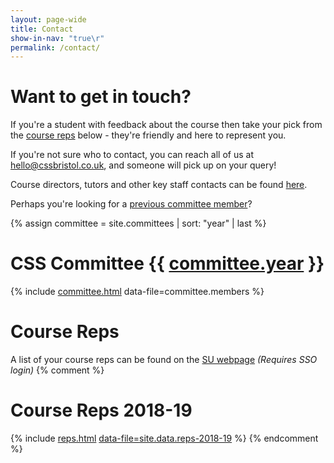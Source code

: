 ```yaml
---
layout: page-wide
title: Contact
show-in-nav: "true\r"
permalink: /contact/
---
```

# Want to get in touch?

If you're a student with feedback about the course then take your pick from the [course reps](#course-reps) below - they're friendly and here to represent you.

If you're not sure who to contact, you can reach all of us at [hello@cssbristol.co.uk](mailto:hello@cssbristol.co.uk), and someone will pick up on your query!

Course directors, tutors and other key staff contacts can be found [here](http://www.bris.ac.uk/engineering/departments/computerscience/contact/).

Perhaps you're looking for a [previous committee member](/halloffame)?

{% assign committee = site.committees | sort: "year" | last %}

# CSS Committee {{ [committee.year](committee.year) }}

{% include [committee.html](committee.html) data-file=committee.members %}

# Course Reps

A list of your course reps can be found on the [SU webpage](https://www.bristolsu.org.uk/course_rep) _(Requires SSO login)_ {% comment %}

# Course Reps 2018-19

{% include [reps.html](reps.html) [data-file=site.data.reps-2018-19](data-file=site.data.reps-2018-19) %} {% endcomment %}
